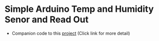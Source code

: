 # Simple Arduino Temp and Humidity Senor and Read Out
- Companion code to this [project](https://jacrobin.github.io/posts/one-day-build-temp-i/) (Click link for more detail) 

